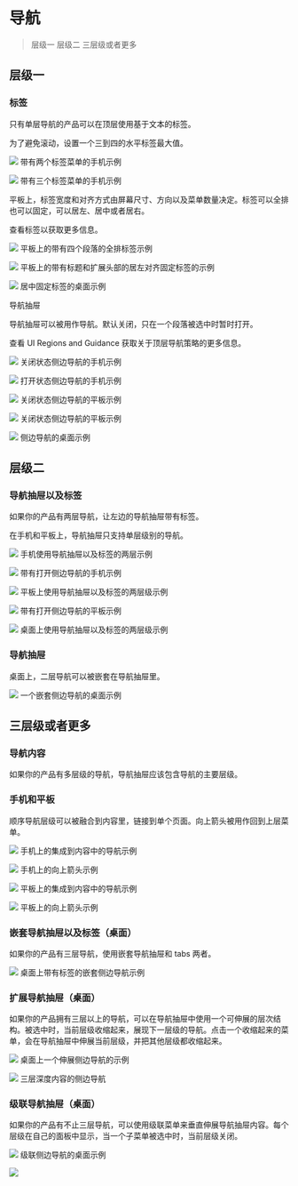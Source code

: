 # 导航
> 层级一
> 层级二
> 三层级或者更多

## 层级一
### 标签
只有单层导航的产品可以在顶层使用基于文本的标签。

为了避免滚动，设置一个三到四的水平标签最大值。

![](https://github.com/zhaochong/material-design/blob/master/images/15_1.png)
带有两个标签菜单的手机示例

![](https://github.com/zhaochong/material-design/blob/master/images/15_2.png)
带有三个标签菜单的手机示例

平板上，标签宽度和对齐方式由屏幕尺寸、方向以及菜单数量决定。标签可以全排也可以固定，可以居左、居中或者居右。

查看标签以获取更多信息。

![](https://github.com/zhaochong/material-design/blob/master/images/15_3.png)
平板上的带有四个段落的全排标签示例

![](https://github.com/zhaochong/material-design/blob/master/images/15_4.png)
平板上的带有标题和扩展头部的居左对齐固定标签的示例

![](https://github.com/zhaochong/material-design/blob/master/images/15_5.png)
居中固定标签的桌面示例

导航抽屉

导航抽屉可以被用作导航。默认关闭，只在一个段落被选中时暂时打开。

查看 UI Regions and Guidance 获取关于顶层导航策略的更多信息。

![](https://github.com/zhaochong/material-design/blob/master/images/15_6.png)
关闭状态侧边导航的手机示例

![](https://github.com/zhaochong/material-design/blob/master/images/15_7.png)
打开状态侧边导航的手机示例

![](https://github.com/zhaochong/material-design/blob/master/images/15_8.png)
关闭状态侧边导航的平板示例

![](https://github.com/zhaochong/material-design/blob/master/images/15_9.png)
关闭状态侧边导航的平板示例

![](https://github.com/zhaochong/material-design/blob/master/images/15_10.png)
侧边导航的桌面示例


## 层级二
### 导航抽屉以及标签
如果你的产品有两层导航，让左边的导航抽屉带有标签。

在手机和平板上，导航抽屉只支持单层级别的导航。

![](https://github.com/zhaochong/material-design/blob/master/images/15_11.png)
手机使用导航抽屉以及标签的两层示例

![](https://github.com/zhaochong/material-design/blob/master/images/15_12.png)
带有打开侧边导航的手机示例

![](https://github.com/zhaochong/material-design/blob/master/images/15_13.png)
平板上使用导航抽屉以及标签的两层级示例

![](https://github.com/zhaochong/material-design/blob/master/images/15_14.png)
带有打开侧边导航的平板示例

![](https://github.com/zhaochong/material-design/blob/master/images/15_15.png)
桌面上使用导航抽屉以及标签的两层级示例

### 导航抽屉
桌面上，二层导航可以被嵌套在导航抽屉里。

![](https://github.com/zhaochong/material-design/blob/master/images/15_16.png)
一个嵌套侧边导航的桌面示例


## 三层级或者更多
### 导航内容
如果你的产品有多层级的导航，导航抽屉应该包含导航的主要层级。

### 手机和平板
顺序导航层级可以被融合到内容里，链接到单个页面。向上箭头被用作回到上层菜单。

![](https://github.com/zhaochong/material-design/blob/master/images/15_17.png)
手机上的集成到内容中的导航示例

![](https://github.com/zhaochong/material-design/blob/master/images/15_18.png)
手机上的向上箭头示例

![](https://github.com/zhaochong/material-design/blob/master/images/15_19.png)
平板上的集成到内容中的导航示例

![](https://github.com/zhaochong/material-design/blob/master/images/15_20.png)
平板上的向上箭头示例

### 嵌套导航抽屉以及标签（桌面）
如果你的产品有三层导航，使用嵌套导航抽屉和 tabs 两者。

![](https://github.com/zhaochong/material-design/blob/master/images/15_21.png)
桌面上带有标签的嵌套侧边导航示例

### 扩展导航抽屉（桌面）
如果你的产品拥有三层以上的导航，可以在导航抽屉中使用一个可伸展的层次结构。被选中时，当前层级收缩起来，展现下一层级的导航。点击一个收缩起来的菜单，会在导航抽屉中伸展当前层级，并把其他层级都收缩起来。

![](https://github.com/zhaochong/material-design/blob/master/images/15_22.png)
桌面上一个伸展侧边导航的示例

![](https://github.com/zhaochong/material-design/blob/master/images/15_23.png)
三层深度内容的侧边导航

### 级联导航抽屉（桌面）
如果你的产品有不止三层导航，可以使用级联菜单来垂直伸展导航抽屉内容。每个层级在自己的面板中显示，当一个子菜单被选中时，当前层级关闭。

![](https://github.com/zhaochong/material-design/blob/master/images/15_24.png)
级联侧边导航的桌面示例

![](https://github.com/zhaochong/material-design/blob/master/images/15_25.png)



